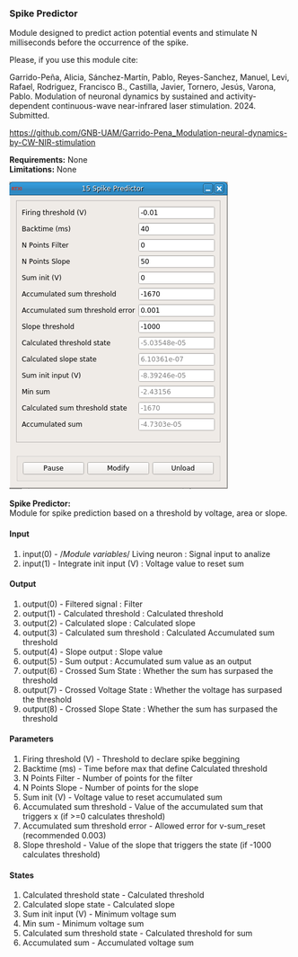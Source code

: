 ### Spike Predictor

Module designed to predict action potential events and stimulate N milliseconds before the occurrence of the spike.

Please, if you use this module cite:

Garrido-Peña, Alicia, Sánchez-Martín, Pablo, Reyes-Sanchez, Manuel, Levi, Rafael, Rodriguez, Francisco B., Castilla, Javier, Tornero, Jesús, Varona, Pablo. Modulation of neuronal dynamics by sustained and activity-dependent continuous-wave near-infrared laser stimulation. 2024. Submitted.

https://github.com/GNB-UAM/Garrido-Pena_Modulation-neural-dynamics-by-CW-NIR-stimulation

**Requirements:** None  
**Limitations:** None  

![Spike Predictor GUI](spike_predictor.png)

<!--start-->
<p><b>Spike Predictor:</b><br>Module for spike prediction based on a threshold by voltage, area or slope.</p>
<!--end-->

#### Input
1. input(0) - /*Module variables*/ Living neuron : Signal input to analize
2. input(1) - Integrate init input (V) : Voltage value to reset sum

#### Output
1. output(0) - Filtered signal : Filter
2. output(1) - Calculated threshold : Calculated threshold
3. output(2) - Calculated slope : Calculated slope
4. output(3) - Calculated sum threshold : Calculated Accumulated sum threshold
5. output(4) - Slope output : Slope value
6. output(5) - Sum output : Accumulated sum value as an output
7. output(6) - Crossed Sum State : Whether the sum has surpased the threshold
8. output(7) - Crossed Voltage State : Whether the voltage has surpased the threshold
9. output(8) - Crossed Slope State : Whether the sum has surpased the threshold

#### Parameters
1. Firing threshold (V) - Threshold to declare spike beggining
2. Backtime (ms) - Time before max that define Calculated threshold
3. N Points Filter - Number of points for the filter
4. N Points Slope - Number of points for the slope
5. Sum init (V) - Voltage value to reset accumulated sum
6. Accumulated sum threshold - Value of the accumulated sum that triggers x (if >=0 calculates threshold)
7. Accumulated sum threshold error - Allowed error for v-sum_reset (recommended 0.003)
8. Slope threshold - Value of the slope that triggers the state (if -1000 calculates threshold)

#### States
1. Calculated threshold state - Calculated threshold
2. Calculated slope state - Calculated slope
3. Sum init input (V) - Minimum voltage sum
4. Min sum - Minimum voltage sum
5. Calculated sum threshold state - Calculated threshold for sum
6. Accumulated sum - Accumulated voltage sum
